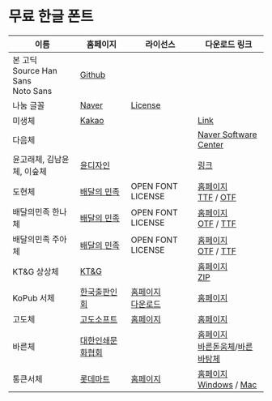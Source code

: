 # 무료 한글 폰트

| 이름 | 홈페이지 | 라이선스 | 다운로드 링크 |
| --- | --- | --- | --- |
| 본 고딕<br/>Source Han Sans<br/>Noto Sans | [Github](https://github.com/adobe-fonts/source-han-sans) | |
| 나눔 글꼴 | [Naver](http://hangeul.naver.com/font) | [License](https://help.naver.com/support/contents/contents.nhn?serviceNo=1074&categoryNo=3497)
| 미생체 | [Kakao](http://webtoon.daum.net/event/misaengfont) |  | [Link](http://i1.cartoon.daumcdn.net/svc/attach/U03/cartoon/56B198F3032B520001)
| 다음체 | | | [Naver Software Center](http://software.naver.com/software/summary.nhn?softwareId=MFS_107624) |
| 윤고래체, 김남윤체, 이숲체 | [윤디자인](http://www.font.co.kr/yoonfont/free/free_2015_HandWriting.asp) | | [링크](http://www.font.co.kr/yoonfont/free/download_count.asp?itemidx=4009&os=both)
| 도현체 | [배달의 민족](http://www.woowahan.com/?page_id=3985) | OPEN FONT LICENSE | [홈페이지](http://font.woowahan.com/dohyeon/)<br/>[TTF](http://pop.baemin.com/fonts/dohyeon/BMDOHYEON_ttf.ttf) / [OTF](http://pop.baemin.com/fonts/dohyeon/BMDOHYEON_otf.otf) |
| 배달의민족 한나체 | [배달의 민족](http://www.woowahan.com/?page_id=3985) | OPEN FONT LICENSE | [홈페이지](http://font.woowahan.com/hanna11yrs/)<br/>[OTF](http://pop.baemin.com/fonts/hanna11yrs/BMHANNA_11yrs_otf.otf) / [TTF](http://pop.baemin.com/fonts/hanna11yrs/BMHANNA_11yrs_ttf.ttf) |
| 배달의민족 주아체 | [배달의 민족](http://www.woowahan.com/?page_id=3985) | OPEN FONT LICENSE | [홈페이지](http://font.woowahan.com/jua/)<br/>[OTF](http://pop.baemin.com/fonts/jua/BMJUA_otf.otf) / [TTF](http://pop.baemin.com/fonts/jua/BMJUA_ttf.ttf) |
| KT&G 상상체 | [KT&G](http://www.ktng.com/sangsang) | | [홈페이지](http://www.ktng.com/sangsang?mode=DOWN)<br/>[ZIP](http://www.ktng.com/down?fnm=sangsang2015.zip&orgFnm=KTNG%EC%83%81%EC%83%81%EC%B2%B4_2015ver.zip) |
| KoPub 서체 | [한국출판인회](http://www.kopus.org/Biz/electronic/Font.aspx) | [홈페이지](http://www.kopus.org/Biz/electronic/Font.aspx)<br/>[다운로드](http://www.kopus.org/Download/kopub%EC%A0%84%EC%9E%90%EC%B1%85%EA%B8%80%EA%BC%B4_%EB%9D%BC%EC%9D%B4%EC%84%A0%EC%8A%A4.hwp) | [홈페이지](http://www.kopus.org/Biz/electronic/Font.aspx)<br/> |
| 고도체 | [고도소프트](http://www.godo.co.kr/company/godofont.php) | [홈페이지](http://www.godo.co.kr/company/godofont.php) | [홈페이지](http://www.godo.co.kr/company/godofont.php) |
| 바른체 | [대한인쇄문화협회](http://www.print.or.kr/bbs/board.php?bo_table=B52) | | [홈페이지](http://www.print.or.kr/bbs/board.php?bo_table=B52)<br/>[바른돋움체](http://www.print.or.kr/bbs/download.php?bo_table=B52&wr_id=6&no=1)/[바른바탕체](http://www.print.or.kr/bbs/download.php?bo_table=B52&wr_id=5&no=1) |
| 통큰서체 | [롯데마트](http://company.lottemart.com/bc/service/htmlView.do?menuCd=BM0307) | [홈페이지](http://company.lottemart.com/bc/service/htmlView.do?menuCd=BM0307) | [홈페이지](http://company.lottemart.com/bc/service/htmlView.do?menuCd=BM0307)<br/>[Windows](http://company.lottemart.com/html/portal/down/service/BM0307/FontPackgeWindow.zip) / [Mac](http://company.lottemart.com/html/portal/down/service/BM0307/FontPackgeMac.zip) |
